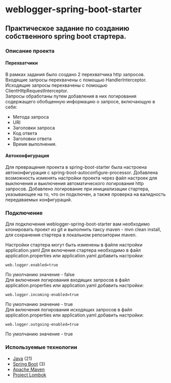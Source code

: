 # weblogger-spring-boot-starter
## Практическое задание по созданию собственного spring boot стартера.

### Описание проекта
#### Перехватчики
В рамках задания было создано 2 перехватчика http запросов.<br> Входящие запросы перехвачены с помощью HandlerInterceptor.<br>
Исходящие запросы перехвачены с помощью ClientHttpRequestInterceptor.<br>
Запросы обработаны путем добавления в них логирования содержащего обобщенную информацию о запросе, включающую в себя:
- Метода запроса
- URI
- Заголовки запроса
- Код ответа
- Заголовки ответа
- Время выполнения.

#### Автоконфигурация
Для превращения проекта в spring-boot-starter была настроена автоконфигурация с spring-boot-autoconfigure-processor.
Добавлена возможность изменять настройки проекта через файл настроек для выключения и выключения автоматического логирования http запросов.
Добавлено логирование при инициализации стартера, указывающее на то, что он подключен, а также проверка на валидность передаваемых конфигураций.

### Подключение

Для подключения weblogger-spring-boot-starter вам необходимо клонировать проект из git и выполнить таксу maven - mvn clean install, для сохранения стартера в локальном репозитории maven.

Настройки стартера могут быть изменены в файле настройки application.yaml
Для включения стартера необходимо в файл application.properties или application.yaml добавить настройки:
```
web.logger.enabled=true
```
По умолчанию значение - false <br>
Для включения логирования входящих запросов в файл application.properties или application.yaml добавить настройки:
```
web.logger.incoming-enabled=true
```
По умолчанию значение - true <br>
Для включения логирования исходящих запросов в файл application.properties или application.yaml добавить настройки:
```
web.logger.outgoing-enabled=true
```
По умолчанию значение - true <br>
### Используемые технологии
+ [Java](https://www.java.com/) (21)
+ [Spring Boot](https://spring.io/projects/spring-boot) (3)
+ [Apache Maven](https://maven.apache.org)
+ [Project Lombok](https://projectlombok.org)

